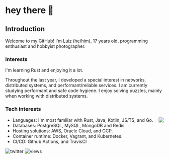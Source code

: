 # hey there 👋

## Introduction

Welcome to my GitHub! I'm Luiz (he/him), 17 years old, programming enthusiast and hobbyist photographer.  

### Interests

I'm learning Rust and enjoying it a lot. 

Throughout the last year, I developed a special interest in networks, distributed systems, and performant/reliable services. I am currently studying performant and safe code hygiene. I enjoy solving puzzles, mainly when working with distributed systems.

### Tech interests

<img align='right' src="https://github-readme-stats.vercel.app/api?username=SaiintBrisson">

* Languages: I'm most familiar with Rust, Java, Kotlin, JS/TS, and Go.
* Databases: PostgreSQL, MySQL, MongoDB and Redis.
* Hosting solutions: AWS, Oracle Cloud, and GCP.
* Container runtime: Docker, Vagrant, and Kubernetes.
* CI/CD: Github Actions, and TravisCI

![twitter] ![views]

<!--Links-->

[twitter]: https://img.shields.io/twitter/follow/saiintbrisson?color=blue&label=Twitter&style=for-the-badge
[github]: https://github.com/SaiintBrisson
[views]: https://komarev.com/ghpvc/?username=SaiintBrisson
